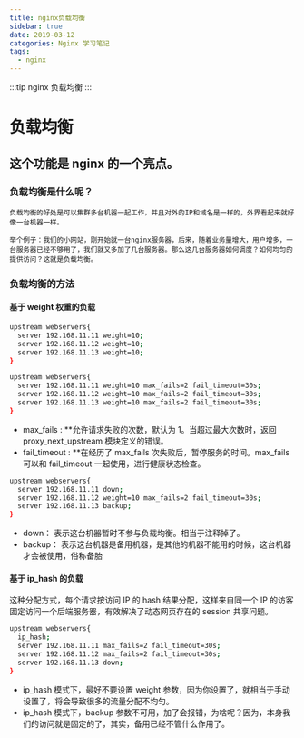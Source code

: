 ```yaml
---
title: nginx负载均衡
sidebar: true
date: 2019-03-12
categories: Nginx 学习笔记
tags:
  - nginx
---
```


:::tip
nginx 负载均衡
:::

<!-- more -->

# 负载均衡

## 这个功能是 nginx 的一个亮点。

### 负载均衡是什么呢？

    负载均衡的好处是可以集群多台机器一起工作，并且对外的IP和域名是一样的，外界看起来就好像一台机器一样。

    举个例子：我们的小网站，刚开始就一台nginx服务器，后来，随着业务量增大，用户增多，一台服务器已经不够用了，我们就又多加了几台服务器。那么这几台服务器如何调度？如何均匀的提供访问？这就是负载均衡。

### 负载均衡的方法

#### 基于 weight 权重的负载

```bash
upstream webservers{
  server 192.168.11.11 weight=10;
  server 192.168.11.12 weight=10;
  server 192.168.11.13 weight=10;
}
```

```bash
upstream webservers{
  server 192.168.11.11 weight=10 max_fails=2 fail_timeout=30s;
  server 192.168.11.12 weight=10 max_fails=2 fail_timeout=30s;
  server 192.168.11.13 weight=10 max_fails=2 fail_timeout=30s;
}
```

- max_fails : \*\*允许请求失败的次数，默认为 1。当超过最大次数时，返回 proxy_next_upstream 模块定义的错误。
- fail_timeout : \*\*在经历了 max_fails 次失败后，暂停服务的时间。max_fails 可以和 fail_timeout 一起使用，进行健康状态检查。

```bash
upstream webservers{
  server 192.168.11.11 down;
  server 192.168.11.12 weight=10 max_fails=2 fail_timeout=30s;
  server 192.168.11.13 backup;
}
```

- down： 表示这台机器暂时不参与负载均衡。相当于注释掉了。
- backup： 表示这台机器是备用机器，是其他的机器不能用的时候，这台机器才会被使用，俗称备胎

#### 基于 ip_hash 的负载

这种分配方式，每个请求按访问 IP 的 hash 结果分配，这样来自同一个 IP 的访客固定访问一个后端服务器，有效解决了动态网页存在的 session 共享问题。

```bash
upstream webservers{
  ip_hash;
  server 192.168.11.11 max_fails=2 fail_timeout=30s;
  server 192.168.11.12 max_fails=2 fail_timeout=30s;
  server 192.168.11.13 down;
}
```

- ip_hash 模式下，最好不要设置 weight 参数，因为你设置了，就相当于手动设置了，将会导致很多的流量分配不均匀。
- ip_hash 模式下，backup 参数不可用，加了会报错，为啥呢？因为，本身我们的访问就是固定的了，其实，备用已经不管什么作用了。

<Valine></Valine>

